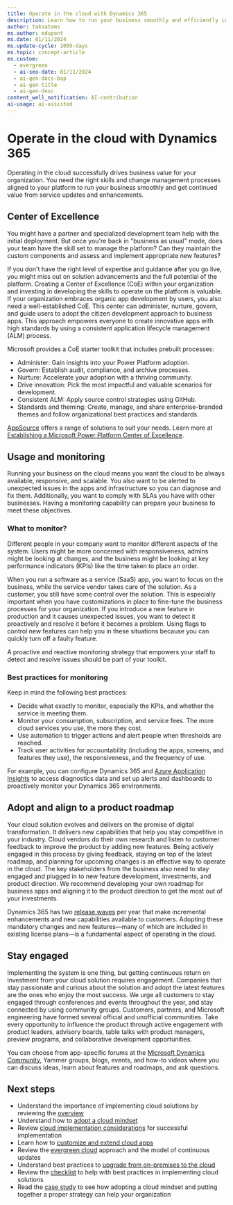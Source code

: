 ```yaml
---
title: Operate in the cloud with Dynamics 365
description: Learn how to run your business smoothly and efficiently in the cloud and take advantage of service updates and enhancements.
author: taksatoms
ms.author: edupont
ms.date: 01/11/2024
ms.update-cycle: 1095-days
ms.topic: concept-article
ms.custom:
  - evergreen
  - ai-seo-date: 01/11/2024
  - ai-gen-docs-bap
  - ai-gen-title
  - ai-gen-desc
content_well_notification: AI-contribution
ai-usage: ai-assisted
---
```


# Operate in the cloud with Dynamics 365

Operating in the cloud successfully drives business value for your organization. You need the right skills and change management processes aligned to your platform to run your business smoothly and get continued value from service updates and enhancements.

## Center of Excellence

You might have a partner and specialized development team help with the initial deployment. But once you're back in "business as usual" mode, does your team have the skill set to manage the platform? Can they maintain the custom components and assess and implement appropriate new features?

If you don't have the right level of expertise and guidance after you go live, you might miss out on solution advancements and the full potential of the platform. Creating a Center of Excellence (CoE) within your organization and investing in developing the skills to operate on the platform is valuable. If your organization embraces organic app development by users, you also need a well-established CoE. This center can administer, nurture, govern, and guide users to adopt the citizen development approach to business apps. This approach empowers everyone to create innovative apps with high standards by using a consistent application lifecycle management (ALM) process.

Microsoft provides a CoE starter toolkit that includes prebuilt processes:

- Administer: Gain insights into your Power Platform adoption.
- Govern: Establish audit, compliance, and archive processes.
- Nurture: Accelerate your adoption with a thriving community.
- Drive innovation: Pick the most impactful and valuable scenarios for development.
- Consistent ALM: Apply source control strategies using GitHub.
- Standards and theming: Create, manage, and share enterprise-branded themes and follow organizational best practices and standards.

[AppSource](https://appsource.microsoft.com/) offers a range of solutions to suit your needs. Learn more at [Establishing a Microsoft Power Platform Center of Excellence](/power-platform/guidance/adoption/coe).

## Usage and monitoring

Running your business on the cloud means you want the cloud to be always available, responsive, and scalable. You also want to be alerted to unexpected issues in the apps and infrastructure so you can diagnose and fix them. Additionally, you want to comply with SLAs you have with other businesses. Having a monitoring capability can prepare your business to meet these objectives.

### What to monitor?

Different people in your company want to monitor different aspects of the system. Users might be more concerned with responsiveness, admins might be looking at changes, and the business might be looking at key performance indicators (KPIs) like the time taken to place an order.

When you run a software as a service (SaaS) app, you want to focus on the business, while the service vendor takes care of the solution. As a customer, you still have some control over the solution. This is especially important when you have customizations in place to fine-tune the business processes for your organization. If you introduce a new feature in production and it causes unexpected issues, you want to detect it proactively and resolve it before it becomes a problem. Using flags to control new features can help you in these situations because you can quickly turn off a faulty feature.

A proactive and reactive monitoring strategy that empowers your staff to detect and resolve issues should be part of your toolkit.

### Best practices for monitoring

Keep in mind the following best practices:

- Decide what exactly to monitor, especially the KPIs, and whether the service is meeting them.
- Monitor your consumption, subscription, and service fees. The more cloud services you use, the more they cost.
- Use automation to trigger actions and alert people when thresholds are reached.
- Track user activities for accountability (including the apps, screens, and features they use), the responsiveness, and the frequency of use.

For example, you can configure Dynamics 365 and [Azure Application Insights](/azure/azure-monitor/app/app-insights-overview) to access diagnostics data and set up alerts and dashboards to proactively monitor your Dynamics 365 environments.

## Adopt and align to a product roadmap

Your cloud solution evolves and delivers on the promise of digital transformation. It delivers new capabilities that help you stay competitive in your industry. Cloud vendors do their own research and listen to customer feedback to improve the product by adding new features. Being actively engaged in this process by giving feedback, staying on top of the latest roadmap, and planning for upcoming changes is an effective way to operate in the cloud. The key stakeholders from the business also need to stay engaged and plugged in to new feature development, investments, and product direction. We recommend developing your own roadmap for business apps and aligning it to the product direction to get the most out of your investments.

Dynamics 365 has two [release waves](/dynamics365/release-plans/) per year that make incremental enhancements and new capabilities available to customers. Adopting these mandatory changes and new features&mdash;many of which are included in existing license plans&mdash;is a fundamental aspect of operating in the cloud.

## Stay engaged

Implementing the system is one thing, but getting continuous return on investment from your cloud solution requires engagement. Companies that stay passionate and curious about the solution and adopt the latest features are the ones who enjoy the most success. We urge all customers to stay engaged through conferences and events throughout the year, and stay connected by using community groups. Customers, partners, and Microsoft engineering have formed several official and unofficial communities. Take every opportunity to influence the product through active engagement with product leaders, advisory boards, table talks with product managers, preview programs, and collaborative development opportunities.

You can choose from app-specific forums at the [Microsoft Dynamics Community](https://community.dynamics.com/), Yammer groups, blogs, events, and how-to videos where you can discuss ideas, learn about features and roadmaps, and ask questions.

## Next steps

- Understand the importance of implementing cloud solutions by reviewing the [overview](implementing-cloud-solutions.md)
- Understand how to [adopt a cloud mindset](implementing-cloud-solutions-adopt-cloud-mindset.md)
- Review [cloud implementation considerations](implementing-cloud-solutions-cloud-implementation.md) for successful implementation
- Learn how to [customize and extend cloud apps](implementing-cloud-solutions-customize-extend-cloud-applications.md)
- Review the [evergreen cloud](implementing-cloud-solutions-evergreen-cloud.md) approach and the model of continuous updates
- Understand best practices to [upgrade from on-premises to the cloud](implementing-cloud-solutions-upgrade-from-onpremises-to-cloud.md)
- Review the [checklist](implementing-cloud-solutions-checklist.md) to help with best practices in implementing cloud solutions
- Read the [case study](implementing-cloud-solutions-case-study.md) to see how adopting a cloud mindset and putting together a proper strategy can help your organization
